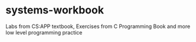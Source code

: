 # systems-workbook
Labs from CS:APP textbook, Exercises from C Programming Book and more low level programming practice

